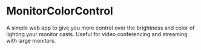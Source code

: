 # MonitorColorControl
A simple web app to give you more control over the brightness and color of lighting your monitor casts. Useful for video conferencing and streaming with large monitors.
